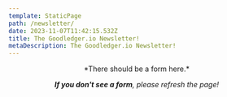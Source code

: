 ```yaml
---
template: StaticPage
path: /newsletter/
date: 2023-11-07T11:42:15.532Z
title: The Goodledger.io Newsletter!
metaDescription: The Goodledger.io Newsletter!
---
```

<div style="text-align: center" class="sender-form-field" data-sender-form-id="f0f8975acd0b8373m3k"></div>

<div style="text-align: center">*There should be a form here.* 

***If you don't see a form**, please refresh the page!</div>*